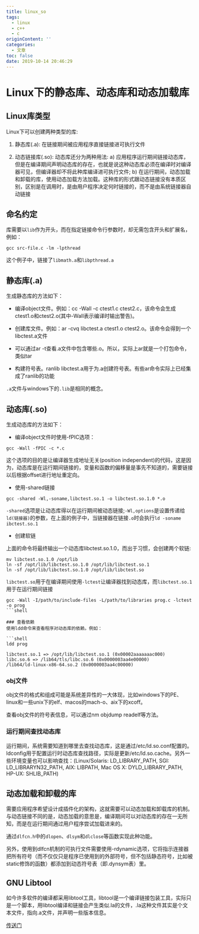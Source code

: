 ```yaml
---
title: linux_so
tags:
  - linux
  - c++
  - c
originContent: ''
categories:
  - 文章
toc: false
date: 2019-10-14 20:46:29
---
```


# Linux下的静态库、动态库和动态加载库

## Linux库类型

Linux下可以创建两种类型的库:

1. 静态库(.a): 在链接期间被应用程序直接链接进可执行文件

2. 动态链接库(.so): 动态库还分为两种用法: a) 应用程序运行期间链接动态库，但是在编译期间声明动态库的存在，也就是说这种动态库必须在编译时对编译器可见，但编译器却不将此种库编译进可执行文件; b) 在运行期间，动态加载和卸载的库，使用动态加载方法加载。这种库的形式跟动态链接没有本质区别，区别是在调用时，是由用户程序决定何时链接的，而不是由系统链接器自动链接

## 命名约定

库需要以`lib`作为开头，而在指定链接命令行参数时，却无需包含开头和扩展名，例如：
```shell
gcc src-file.c -lm -lpthread
```
这个例子中，链接了`libmath.a`和`libpthread.a`

## 静态库(.a)
生成静态库的方法如下：

- 编译object文件。例如：cc -Wall -c ctest1.c ctest2.c，该命令会生成ctest1.o和ctest2.o(其中-Wall表示编译时输出警告)。

- 创建库文件。例如：ar -cvq libctest.a ctest1.o ctest2.o。该命令会得到一个libctest.a文件

- 可以通过ar -t查看.a文件中包含哪些.o。所以，实际上ar就是一个打包命令，类似tar

- 构建符号表。ranlib libctest.a用于为.a创建符号表。有些ar命令实际上已经集成了ranlib的功能

`.a`文件与windows下的`.lib`是相同的概念。

## 动态库(.so)
生成动态库的方法如下：

- 编译object文件时使用-fPIC选项：

```shell
gcc -Wall -fPIC -c *.c
```

这个选项的目的是让编译器生成地址无关(position independent)的代码，这是因为，动态库是在运行期间链接的，变量和函数的偏移量是事先不知道的，需要链接以后根据offset进行地址重定向。

- 使用-shared链接
```shell
gcc -shared -Wl,-soname,libctest.so.1 -o libctest.so.1.0 *.o
```

`-shared`选项是让动态库得以在运行期间被动态链接;`-Wl,options`是设置传递给`ld(链接器)`的参数，在上面的例子中，当链接器在链接`.o`时会执行`ld -soname ibctest.so.1`

- 创建软链

上面的命令将最终输出一个动态库libctest.so.1.0，而出于习惯，会创建两个软链:
```shell
mv libctest.so.1.0 /opt/lib
ln -sf /opt/lib/libctest.so.1.0 /opt/lib/libctest.so.1
ln -sf /opt/lib/libctest.so.1.0 /opt/lib/libctest.so
```

`libctest.so`用于在编译期间使用`-lctest`让编译器找到动态库，而`libctest.so.1`用于在运行期间链接

```shell
gcc -Wall -I/path/to/include-files -L/path/to/libraries prog.c -lctest -o prog
```shell

### 查看依赖
使用ldd命令来查看程序对动态库的依赖。例如：

```shell
ldd prog

libctest.so.1 => /opt/lib/libctest.so.1 (0x00002aaaaaaac000)
libc.so.6 => /lib64/tls/libc.so.6 (0x0000003aa4e00000)
/lib64/ld-linux-x86-64.so.2 (0x0000003aa4c00000)
```

### obj文件
obj文件的格式和组成可能是系统差异性的一大体现，比如windows下的PE、linux和一些unix下的elf、macos的mach-o、aix下的xcoff。

查看obj文件的符号表信息，可以通过nm objdump readelf等方法。

### 运行期间查找动态库

运行期间，系统需要知道到哪里去查找动态库，这是通过/etc/ld.so.conf配置的。ldconfig用于配置运行时动态库查找路径，实际是更新/etc/ld.so.cache。另外一些环境变量也可以影响查找：(Linux/Solaris: LD_LIBRARY_PATH, SGI: LD_LIBRARYN32_PATH, AIX: LIBPATH, Mac OS X: DYLD_LIBRARY_PATH, HP-UX: SHLIB_PATH)

## 动态加载和卸载的库
需要应用程序希望设计成插件化的架构，这就需要可以动态加载和卸载库的机制。与动态链接不同的是，动态加载的意思是，编译期间可以对动态库的存在一无所知，而是在运行期间通过用户程序尝试加载进来的。

通过`dlfcn.h`中的`dlopen`、`dlsym`和`dlclose`等函数实现此种功能。

另外，使用到dlfcn机制的可执行文件需要使用-rdynamic选项，它将指示连接器把所有符号（而不仅仅只是程序已使用到的外部符号，但不包括静态符号，比如被static修饰的函数）都添加到动态符号表（即.dynsym表）里。

## GNU Libtool
如今许多软件的编译都采用libtool工具，libtool是一个编译链接包装工具，实际只是一个脚本，用libtool编译和链接会产生类似.la的文件，.la这种文件其实是个文本文件，指向.a文件，并声明一些版本信息。


[传送门](https://segmentfault.com/a/1190000005988462)